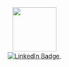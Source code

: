 <div id="header" align="center">
  <img src="https://media.giphy.com/media/QXwtfadqo7wbfmT46H/giphy.gif?cid=ecf05e471efqdtbdnf3ji3izw6tl3zoleuvzexp8t5662guk&ep=v1_gifs_search&rid=giphy.gif&ct=g" width="100"/>
  <div id="LinkedIn Badge">
  <a href="https://www.linkedin.com/in/ethan-drover-9416111aa/">
    <img src="https://img.shields.io/badge/LinkedIn-blue?style=for-the-badge&logo=linkedin&logoColor=white" alt="LinkedIn Badge" align="center"/>
  </a>
    <img src="https://komarev.com/ghpvc/EDro23&style=flat-square&color=blue" alt=""/>
  </div>
</div>




